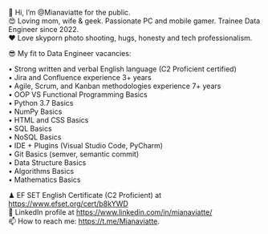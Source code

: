 👋 Hi, I’m @Mianaviatte for the public.  
😍 Loving mom, wife & geek. Passionate PC and mobile gamer. Trainee Data Engineer since 2022.  
❤️ Love skyporn photo shooting, hugs, honesty and tech professionalism.  

😎 My fit to Data Engineer vacancies:  

• Strong written and verbal English language (C2 Proficient certified)  
• Jira and Confluence experience 3+ years  
• Agile, Scrum, and Kanban methodologies experience 7+ years  
• OOP VS Functional Programming Basics  
• Python 3.7 Basics  
• NumPy Basics  
• HTML and CSS Basics  
• SQL Basics  
• NoSQL Basics  
• IDE + Plugins (Visual Studio Code, PyCharm)  
• Git Basics (semver, semantic commit)  
• Data Structure Basics  
• Algorithms Basics  
• Mathematics Basics  

♟ EF SET English Certificate (C2 Proficient) at https://www.efset.org/cert/b8kYWD  
🔮 LinkedIn profile at https://www.linkedin.com/in/mianaviatte/  
📫 How to reach me: https://t.me/Mianaviatte.  

<!---
Mianaviatte/Mianaviatte is a ✨ special ✨ repository because its `README.md` (this file) appears on your GitHub profile.
You can click the Preview link to take a look at your changes.
--->
